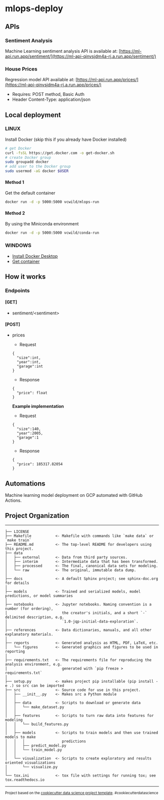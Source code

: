 mlops-deploy
==============================

## APIs
### Sentiment Analysis
Machine Learning sentiment analysis API is available at: [https://ml-api.run.app/sentiment/](https://ml-api-qinvsjdm4a-rj.a.run.app/sentiment/)

### House Prices
Regression model API available at: [https://ml-api.run.app/prices/](https://ml-api-qinvsjdm4a-rj.a.run.app/prices/)
- Requires: POST method, Basic Auth
- Header Content-Type: application/json

## Local deployment

### LINUX

Install Docker (skip this if you already have Docker installed)

```sh
# get Docker
curl -fsSL https://get.docker.com -o get-docker.sh
# create Docker group
sudo groupadd docker
# add user to the Docker group
sudo usermod -aG docker $USER
```
#### Method 1

Get the default container

```sh
docker run -d -p 5000:5000 vcwild/mlops-run
```
#### Method 2

By using the Miniconda environment

```sh
docker run -d -p 5000:5000 vcwild/conda-run
```

### WINDOWS

- [Install Docker Desktop](https://docs.docker.com/docker-for-windows/install/)
- [Get container](https://hub.docker.com/r/vcwild/mlops-run)

## How it works

### Endpoints

#### [GET]

- sentiment/\<sentiment>

#### [POST]

- prices
  - Request
  ```{javascript}
  {
    "size":int,
    "year":int,
    "garage":int
  }
  ```
  - Response
  ```{javascript}
  {
    "price": float
  }
  ```

  **Example implementation**

  - Request
  ```{javascript}
  {
    "size":140,
    "year":2005,
    "garage":1
  }
  ```
  - Response
  ```{javascript}
  {
    "price": 185317.82054
  }
  ```

## Automations

Machine learning model deployment on GCP automated with GitHub Actions.

## Project Organization

------------

    ├── LICENSE
    ├── Makefile           <- Makefile with commands like `make data` or `make train`
    ├── README.md          <- The top-level README for developers using this project.
    ├── data
    │   ├── external       <- Data from third party sources.
    │   ├── interim        <- Intermediate data that has been transformed.
    │   ├── processed      <- The final, canonical data sets for modeling.
    │   └── raw            <- The original, immutable data dump.
    │
    ├── docs               <- A default Sphinx project; see sphinx-doc.org for details
    │
    ├── models             <- Trained and serialized models, model predictions, or model summaries
    │
    ├── notebooks          <- Jupyter notebooks. Naming convention is a number (for ordering),
    │                         the creator's initials, and a short `-` delimited description, e.g.
    │                         `1.0-jqp-initial-data-exploration`.
    │
    ├── references         <- Data dictionaries, manuals, and all other explanatory materials.
    │
    ├── reports            <- Generated analysis as HTML, PDF, LaTeX, etc.
    │   └── figures        <- Generated graphics and figures to be used in reporting
    │
    ├── requirements.txt   <- The requirements file for reproducing the analysis environment, e.g.
    │                         generated with `pip freeze > requirements.txt`
    │
    ├── setup.py           <- makes project pip installable (pip install -e .) so src can be imported
    ├── src                <- Source code for use in this project.
    │   ├── __init__.py    <- Makes src a Python module
    │   │
    │   ├── data           <- Scripts to download or generate data
    │   │   └── make_dataset.py
    │   │
    │   ├── features       <- Scripts to turn raw data into features for modeling
    │   │   └── build_features.py
    │   │
    │   ├── models         <- Scripts to train models and then use trained models to make
    │   │   │                 predictions
    │   │   ├── predict_model.py
    │   │   └── train_model.py
    │   │
    │   └── visualization  <- Scripts to create exploratory and results oriented visualizations
    │       └── visualize.py
    │
    └── tox.ini            <- tox file with settings for running tox; see tox.readthedocs.io


--------

<p><small>Project based on the <a target="_blank" href="https://drivendata.github.io/cookiecutter-data-science/">cookiecutter data science project template</a>. #cookiecutterdatascience</small></p>
